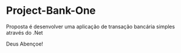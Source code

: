 ﻿# Project-Bank-One


Proposta é desenvolver uma aplicação de transação bancária simples através do .Net

Deus Abençoe!
